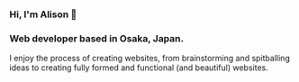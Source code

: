 ### Hi, I'm Alison 🌿

### Web developer based in Osaka, Japan.

I enjoy the process of creating websites, from brainstorming and spitballing ideas to creating fully formed and functional (and beautiful) websites.

<!--

Contact me:

LinkedIn 
Portfolio
Email - alisonnwebb@hotmail.com

**AlisonJeffrey/AlisonJeffrey** is a ✨ _special_ ✨ repository because its `README.md` (this file) appears on your GitHub profile.

Here are some ideas to get you started:

- 🔭 I’m currently working on ...
- 🌱 I’m currently learning ...
- 👯 I’m looking to collaborate on ...
- 🤔 I’m looking for help with ...
- 💬 Ask me about ...
- 📫 How to reach me: ...
- 😄 Pronouns: ...
- ⚡ Fun fact: ...
-->
